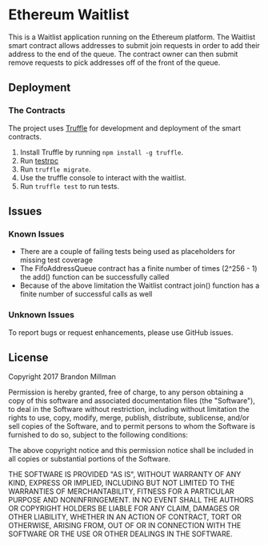 # Ethereum Waitlist

This is a Waitlist application running on the Ethereum platform. The Waitlist smart contract allows addresses to submit join requests in order to add their address to the end of the queue. The contract owner can then submit remove requests to pick addresses off of the front of the queue.

## Deployment

### The Contracts

The project uses [Truffle](http://truffleframework.com/) for development and deployment of the smart contracts.

1. Install Truffle by running `npm install -g truffle`.
2. Run [testrpc](https://github.com/ethereumjs/testrpc)
3. Run `truffle migrate`.
4. Use the truffle console to interact with the waitlist.
5. Run `truffle test` to run tests.

## Issues

### Known Issues

- There are a couple of failing tests being used as placeholders for missing test coverage
- The FifoAddressQueue contract has a finite number of times (2^256 - 1) the add() function can be successfully called 
- Because of the above limitation the Waitlist contract join() function has a finite number of successful calls as well

### Unknown Issues

To report bugs or request enhancements, please use GitHub issues.

## License

Copyright 2017 Brandon Millman

Permission is hereby granted, free of charge, to any person obtaining a copy of this software and associated documentation files (the "Software"), to deal in the Software without restriction, including without limitation the rights to use, copy, modify, merge, publish, distribute, sublicense, and/or sell copies of the Software, and to permit persons to whom the Software is furnished to do so, subject to the following conditions:

The above copyright notice and this permission notice shall be included in all copies or substantial portions of the Software.

THE SOFTWARE IS PROVIDED "AS IS", WITHOUT WARRANTY OF ANY KIND, EXPRESS OR IMPLIED, INCLUDING BUT NOT LIMITED TO THE WARRANTIES OF MERCHANTABILITY, FITNESS FOR A PARTICULAR PURPOSE AND NONINFRINGEMENT. IN NO EVENT SHALL THE AUTHORS OR COPYRIGHT HOLDERS BE LIABLE FOR ANY CLAIM, DAMAGES OR OTHER LIABILITY, WHETHER IN AN ACTION OF CONTRACT, TORT OR OTHERWISE, ARISING FROM, OUT OF OR IN CONNECTION WITH THE SOFTWARE OR THE USE OR OTHER DEALINGS IN THE SOFTWARE.

